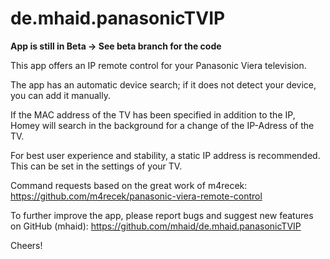 # de.mhaid.panasonicTVIP

__App is still in Beta -> See beta branch for the code__

This app offers an IP remote control for your Panasonic Viera television.

The app has an automatic device search; if it does not detect your device, you can add it manually.

If the MAC address of the TV has been specified in addition to the IP, Homey will search in the background for a change of the IP-Adress of the TV.

For best user experience and stability, a static IP address is recommended. This can be set in the settings of your TV.

Command requests based on the great work of m4recek: https://github.com/m4recek/panasonic-viera-remote-control

To further improve the app, please report bugs and suggest new features on GitHub (mhaid): https://github.com/mhaid/de.mhaid.panasonicTVIP

Cheers!
